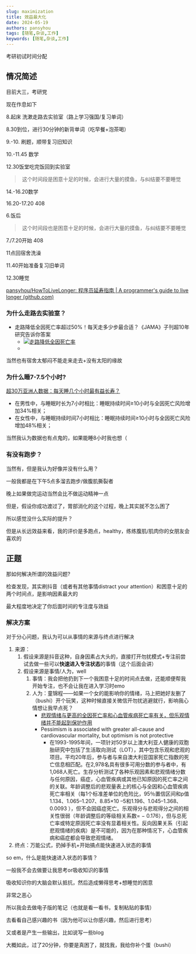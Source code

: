 ```yaml
---
slug: maximization
title: 效益最大化
date: 2024-05-19
authors: pansyhou
tags: [随笔,杂谈,工作]
keywords: [随笔,杂谈,工作]
---
```




考研初试时间分配

<!-- truncate -->

## 情况简述

目前大三，考研党

现在作息如下

8.起床 洗漱走路去实验室（路上学习强国/复习单词）

8.30到位，进行30分钟的新背单词（吃早餐+泡茶喝）

9.-10. 刷题，顺带复习旧知识

10.-11.45 数学

12.30饭堂吃完饭回到实验室

> ​	这个时间段是困意十足的时候，会进行大量的摸鱼，与纠结要不要睡觉

14.-16.20数学

16.20-17.20 408

6.饭后

> ​	这个时间段也是困意十足的时候，会进行大量的摸鱼，与纠结要不要睡觉

7./7.20开始 408

11点回宿舍洗澡

11.40开始准备复习旧单词

12.30睡觉

[pansyhou/HowToLiveLonger: 程序员延寿指南 | A programmer's guide to live longer (github.com)](https://github.com/pansyhou/HowToLiveLonger?tab=readme-ov-file)

### 为什么走路去实验室？

- 走路降低全因死亡率超过50%！每天走多少步最合适？《JAMA》子刊超10年研究告诉你答案
  - [![走路降低全因死亡率](https://user-images.githubusercontent.com/2707039/163704147-afec1c79-799b-4db8-b547-1a2431d504c9.jpg)](https://user-images.githubusercontent.com/2707039/163704147-afec1c79-799b-4db8-b547-1a2431d504c9.jpg)
  - 

当然也有宿舍太郁闷不能走来走去+没有太阳的缘故

### 为什么睡7-7.5个小时?

[超30万亚洲人数据：每天睡几个小时最有益长寿？](https://med.sina.com/article_detail_103_1_105491.html)

- 在男性中，与睡眠时长为7小时相比：睡眠持续时间≥10小时与全因死亡风险增加34%相关；
- 在女性中，与睡眠持续时间7小时相比：睡眠持续时间≥10小时与全因死亡风险增加48%相关；

当然我认为数据也有点鬼的，如果能睡8小时我也想（

### 有没有跑步？

当然有，但是我认为好像并没有什么用？

一般我都是在下午5点多溜去跑步/做腹肌撕裂者

晚上如果做完运动当然会比不做运动精神一点

但是，假设你成功渡过了，胃部消化的这个过程，晚上其实就不怎么困了

所以感觉没什么实际的提升？

但是从长远效益来看，我的评价是多跑点，healthy，练练腹肌/肌肉你的女朋友会喜欢的

## 正题

那如何解决所谓的效益问题?

检查发现，其实刷抖音（或者有其他事情distract your attention）和困意十足的两个时间点，是影响因素最大的

最大程度地决定了你后面时间的专注度与效益

### 解决方案

对于分心问题，我认为可以从事情的来源与终点进行解决

1. 来源：
   1. 假设来源是抖音这种，自身因素占大头的，直接打开勿扰模式+专注前尝试去做一些可以**快速进入专注状态**的事情（这个后面会讲）
   2. 假设来源是事情/人为，well
      1. 事情：我会把他扔到下一个我困意十足的时间点去做，还能顺便帮我开始专注，也不会让我在进入学习时emo
      2. 人为：童锦程——如果一个女的能影响你的情绪，马上把她好友删了（bushi）开个玩笑，这种时候直接关微信开勿扰逃避就行，影响我心情想让我早点死？
         - [悲观情绪与更高的全因死亡率和心血管疾病死亡率有关，但乐观情绪并不能起到保护作用](https://www.x-mol.com/paper/1288184397379059712/t?recommendPaper=1263704526086578176)
         - Pessimism is associated with greater all-cause and cardiovascular mortality, but optimism is not protective
           - 在1993-1995年间，一项针对50岁以上澳大利亚人健康的双胞胎研究中包括了生活取向测试（LOT），其中包含乐观和悲观的项目。平均20年后，参与者与来自澳大利亚国家死亡指数的死亡信息相匹配。在2,978名具有很多可用分数的参与者中，有1,068人死亡。生存分析测试了各种乐观因素和悲观情绪分数与任何原因，癌症，心血管疾病或其他已知原因的死亡率之间的关联。年龄调整后的悲观量表上的核心与全因和心血管疾病死亡率相关（每1个标准差单位的危险比，95％置信区间和p值1.134、1.065–1.207、8.85×10 –5和1.196、1.045–1.368、0.0093 ），但不会因癌症死亡。乐观得分与悲观得分之间的相关性很弱（年龄调整后的等级相关系数= − 0.176），但与总死亡率或特定原因死亡率没有显着相关性。反向因果关系（引起悲观情绪的疾病）是不可能的，因为在那种情况下，心血管疾病和癌症都会导致悲观情绪。
2. 终点：万能公式，扔掉手机+开始搞点能快速进入状态的事情



so em，什么是能快速进入状态的事情？

一般我不会去做要让我思考or吸收知识的事情

吸收知识你的大脑会默认抵抗，然后造成懒得思考+想睡觉的困意

非常之恶心



所以我会去做电子版的笔记（也就是看一看书，复制粘贴的事情）

去看看自己感兴趣的书（因为他可以让你感兴趣，然后进行思考）

又或者是产生一些输出，比如说写一些blog



大概如此，过了20分钟，你要是真困了，就找我，我给你补个蛋（bushi）

